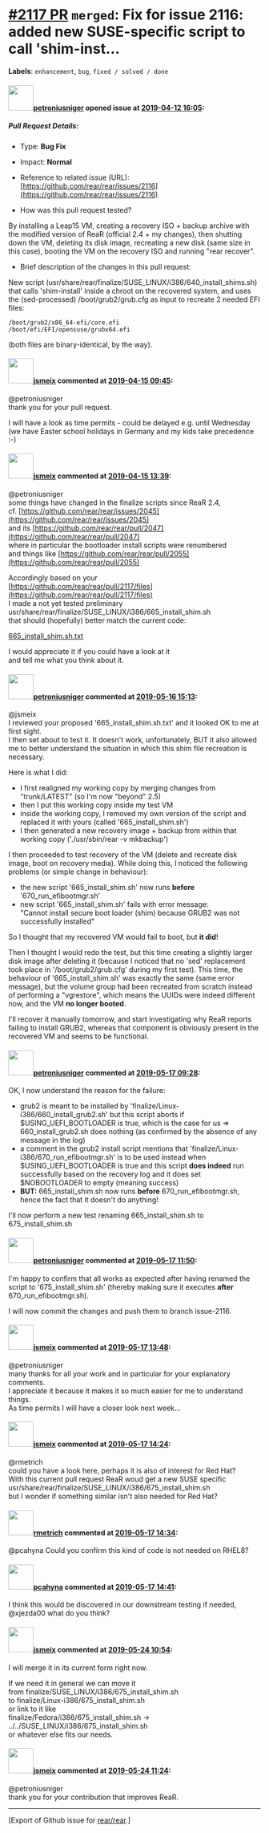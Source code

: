 [\#2117 PR](https://github.com/rear/rear/pull/2117) `merged`: Fix for issue 2116: added new SUSE-specific script to call 'shim-inst…
====================================================================================================================================

**Labels**: `enhancement`, `bug`, `fixed / solved / done`

#### <img src="https://avatars.githubusercontent.com/u/7203946?v=4" width="50">[petroniusniger](https://github.com/petroniusniger) opened issue at [2019-04-12 16:05](https://github.com/rear/rear/pull/2117):

##### Pull Request Details:

-   Type: **Bug Fix**

-   Impact: **Normal**

-   Reference to related issue (URL):
    [https://github.com/rear/rear/issues/2116](https://github.com/rear/rear/issues/2116)

-   How was this pull request tested?

By installing a Leap15 VM, creating a recovery ISO + backup archive with
the modified version of ReaR (official 2.4 + my changes), then shutting
down the VM, deleting its disk image, recreating a new disk (same size
in this case), booting the VM on the recovery ISO and running "rear
recover".

-   Brief description of the changes in this pull request:

New script
(usr/share/rear/finalize/SUSE\_LINUX/i386/640\_install\_shims.sh) that
calls 'shim-install' inside a chroot on the recovered system, and uses
the (sed-processed) /boot/grub2/grub.cfg as input to recreate 2 needed
EFI files:

    /boot/grub2/x86_64-efi/core.efi
    /boot/efi/EFI/opensuse/grubx64.efi

(both files are binary-identical, by the way).

#### <img src="https://avatars.githubusercontent.com/u/1788608?u=925fc54e2ce01551392622446ece427f51e2f0ce&v=4" width="50">[jsmeix](https://github.com/jsmeix) commented at [2019-04-15 09:45](https://github.com/rear/rear/pull/2117#issuecomment-483183654):

@petroniusniger  
thank you for your pull request.

I will have a look as time permits - could be delayed e.g. until
Wednesday  
(we have Easter school holidays in Germany and my kids take precedence
:-)

#### <img src="https://avatars.githubusercontent.com/u/1788608?u=925fc54e2ce01551392622446ece427f51e2f0ce&v=4" width="50">[jsmeix](https://github.com/jsmeix) commented at [2019-04-15 13:39](https://github.com/rear/rear/pull/2117#issuecomment-483255362):

@petroniusniger  
some things have changed in the finalize scripts since ReaR 2.4,  
cf.
[https://github.com/rear/rear/issues/2045](https://github.com/rear/rear/issues/2045)  
and its
[https://github.com/rear/rear/pull/2047](https://github.com/rear/rear/pull/2047)  
where in particular the bootloader install scripts were renumbered  
and things like
[https://github.com/rear/rear/pull/2055](https://github.com/rear/rear/pull/2055)

Accordingly based on your  
[https://github.com/rear/rear/pull/2117/files](https://github.com/rear/rear/pull/2117/files)  
I made a not yet tested preliminary  
usr/share/rear/finalize/SUSE\_LINUX/i386/665\_install\_shim.sh  
that should (hopefully) better match the current code:

[665\_install\_shim.sh.txt](https://github.com/rear/rear/files/3080298/665_install_shim.sh.txt)

I would appreciate it if you could have a look at it  
and tell me what you think about it.

#### <img src="https://avatars.githubusercontent.com/u/7203946?v=4" width="50">[petroniusniger](https://github.com/petroniusniger) commented at [2019-05-16 15:13](https://github.com/rear/rear/pull/2117#issuecomment-493109754):

@jsmeix  
I reviewed your proposed '665\_install\_shim.sh.txt' and it looked OK to
me at first sight.  
I then set about to test it. It doesn't work, unfortunately, BUT it also
allowed me to better understand the situation in which this shim file
recreation is necessary.

Here is what I did:

-   I first realigned my working copy by merging changes from
    "trunk/LATEST" (so I'm now "beyond" 2.5)
-   then I put this working copy inside my test VM
-   inside the working copy, I removed my own version of the script and
    replaced it with yours (called '665\_install\_shim.sh')
-   I then generated a new recovery image + backup from within that
    working copy ('./usr/sbin/rear -v mkbackup')

I then proceeded to test recovery of the VM (delete and recreate disk
image, boot on recovery media). While doing this, I noticed the
following problems (or simple change in behaviour):

-   the new script '665\_install\_shim.sh' now runs **before**
    '670\_run\_efibootmgr.sh'
-   new script '665\_install\_shim.sh' fails with error message:  
    "Cannot install secure boot loader (shim) because GRUB2 was not  
    successfully installed"

So I thought that my recovered VM would fail to boot, but **it did**!

Then I thought I would redo the test, but this time creating a slightly
larger disk image after deleting it (because I noticed that no 'sed'
replacement took place in '/boot/grub2/grub.cfg' during my first test).
This time, the behaviour of '665\_install\_shim.sh' was exactly the same
(same error message), but the volume group had been recreated from
scratch instead of performing a "vgrestore", which means the UUIDs were
indeed different now, and the VM **no longer booted**.

I'll recover it manually tomorrow, and start investigating why ReaR
reports failing to install GRUB2, whereas that component is obviously
present in the recovered VM and seems to be functional.

#### <img src="https://avatars.githubusercontent.com/u/7203946?v=4" width="50">[petroniusniger](https://github.com/petroniusniger) commented at [2019-05-17 09:28](https://github.com/rear/rear/pull/2117#issuecomment-493388195):

OK, I now understand the reason for the failure:

-   grub2 is meant to be installed by
    'finalize/Linux-i386/660\_install\_grub2.sh' but this script aborts
    if $USING\_UEFI\_BOOTLOADER is true, which is the case for us =&gt;
    660\_install\_grub2.sh does nothing (as confirmed by the absence of
    any message in the log)
-   a comment in the grub2 install script mentions that
    'finalize/Linux-i386/670\_run\_efibootmgr.sh' is to be used instead
    when $USING\_UEFI\_BOOTLOADER is true and this script **does
    indeed** run successfully based on the recovery log and it does set
    $NOBOOTLOADER to empty (meaning success)
-   **BUT:** 665\_install\_shim.sh now runs **before**
    670\_run\_efibootmgr.sh, hence the fact that it doesn't do anything!

I'll now perform a new test renaming 665\_install\_shim.sh to
675\_install\_shim.sh

#### <img src="https://avatars.githubusercontent.com/u/7203946?v=4" width="50">[petroniusniger](https://github.com/petroniusniger) commented at [2019-05-17 11:50](https://github.com/rear/rear/pull/2117#issuecomment-493425725):

I'm happy to confirm that all works as expected after having renamed the
script to '675\_install\_shim.sh' (thereby making sure it executes
**after** 670\_run\_efibootmgr.sh).

I will now commit the changes and push them to branch issue-2116.

#### <img src="https://avatars.githubusercontent.com/u/1788608?u=925fc54e2ce01551392622446ece427f51e2f0ce&v=4" width="50">[jsmeix](https://github.com/jsmeix) commented at [2019-05-17 13:48](https://github.com/rear/rear/pull/2117#issuecomment-493460011):

@petroniusniger  
many thanks for all your work and in particular for your explanatory
comments.  
I appreciate it because it makes it so much easier for me to understand
things.  
As time permits I will have a closer look next week...

#### <img src="https://avatars.githubusercontent.com/u/1788608?u=925fc54e2ce01551392622446ece427f51e2f0ce&v=4" width="50">[jsmeix](https://github.com/jsmeix) commented at [2019-05-17 14:24](https://github.com/rear/rear/pull/2117#issuecomment-493472651):

@rmetrich  
could you have a look here, perhaps it is also of interest for Red
Hat?  
With this current pull request ReaR woud get a new SUSE specific  
usr/share/rear/finalize/SUSE\_LINUX/i386/675\_install\_shim.sh  
but I wonder if something similar isn't also needed for Red Hat?

#### <img src="https://avatars.githubusercontent.com/u/1163635?u=36b5e32e1dd55f1ce77cad431a5683fce40a7934&v=4" width="50">[rmetrich](https://github.com/rmetrich) commented at [2019-05-17 14:34](https://github.com/rear/rear/pull/2117#issuecomment-493476319):

@pcahyna Could you confirm this kind of code is not needed on RHEL8?

#### <img src="https://avatars.githubusercontent.com/u/26300485?u=9105d243bc9f7ade463a3e52e8dd13fa67837158&v=4" width="50">[pcahyna](https://github.com/pcahyna) commented at [2019-05-17 14:41](https://github.com/rear/rear/pull/2117#issuecomment-493478956):

I think this would be discovered in our downstream testing if needed,
@xjezda00 what do you think?

#### <img src="https://avatars.githubusercontent.com/u/1788608?u=925fc54e2ce01551392622446ece427f51e2f0ce&v=4" width="50">[jsmeix](https://github.com/jsmeix) commented at [2019-05-24 10:54](https://github.com/rear/rear/pull/2117#issuecomment-495573037):

I will merge it in its current form right now.

If we need it in general we can move it  
from finalize/SUSE\_LINUX/i386/675\_install\_shim.sh  
to finalize/Linux-i386/675\_install\_shim.sh  
or link to it like  
finalize/Fedora/i386/675\_install\_shim.sh -&gt;
../../SUSE\_LINUX/i386/675\_install\_shim.sh  
or whatever else fits our needs.

#### <img src="https://avatars.githubusercontent.com/u/1788608?u=925fc54e2ce01551392622446ece427f51e2f0ce&v=4" width="50">[jsmeix](https://github.com/jsmeix) commented at [2019-05-24 11:24](https://github.com/rear/rear/pull/2117#issuecomment-495582510):

@petroniusniger  
thank you for your contribution that improves ReaR.

------------------------------------------------------------------------

\[Export of Github issue for
[rear/rear](https://github.com/rear/rear).\]
